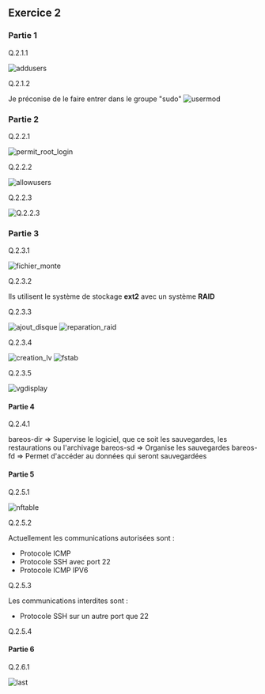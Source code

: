 ## Exercice 2

### Partie 1

Q.2.1.1

![addusers](/Ressources/addusers.png)

Q.2.1.2

Je préconise de le faire entrer dans le groupe "sudo"
![usermod](/Ressources/usermod.png)

### Partie 2

Q.2.2.1

![permit_root_login](/Ressources/permitrootlogin.png)

Q.2.2.2

![allowusers](/Ressources/allowusers.png)

Q.2.2.3

![Q.2.2.3](/Ressources/Q.2.2.3.png)

### Partie 3

Q.2.3.1

![fichier_monte](/Ressources/fichier_monte.png)

Q.2.3.2

Ils utilisent le système de stockage **ext2** avec un système **RAID**

Q.2.3.3

![ajout_disque](/Ressources/ajout_disque.png)
![reparation_raid](/Ressources/reparation_raid.png)

Q.2.3.4

![creation_lv](/Ressources/creation_lv.png)
![fstab](/Ressources/fstab.png)

Q.2.3.5

![vgdisplay](/Ressources/vgdisplay.png)

#### Partie 4

Q.2.4.1

bareos-dir => Supervise le logiciel, que ce soit les sauvegardes, les restaurations ou l'archivage
bareos-sd => Organise les sauvegardes
bareos-fd => Permet d'accéder au données qui seront sauvegardées

#### Partie 5

Q.2.5.1

![nftable](/Ressources/nftable.png)

Q.2.5.2

Actuellement les communications autorisées sont :
- Protocole ICMP
- Protocole SSH avec port 22
- Protocole ICMP IPV6

Q.2.5.3

Les communications interdites sont :
- Protocole SSH sur un autre port que 22


Q.2.5.4


#### Partie 6

Q.2.6.1

![last](/Ressources/last.png)











